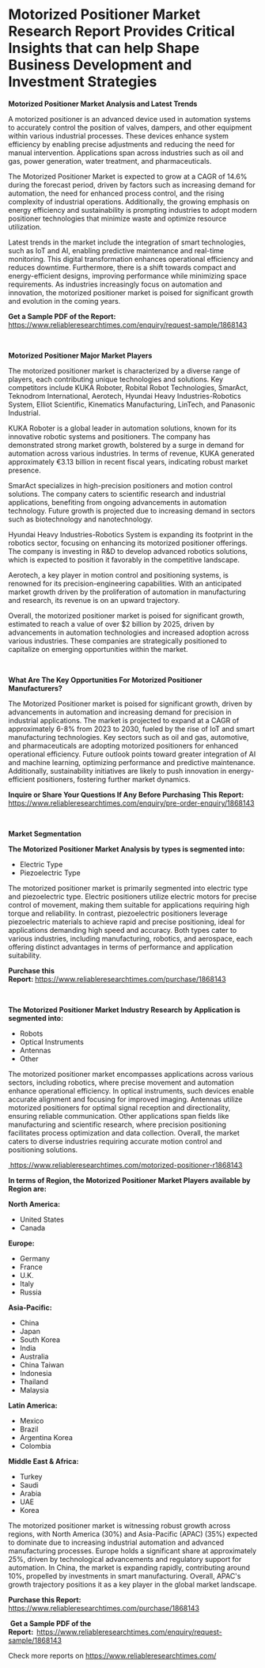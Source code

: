 <p><h1>Motorized Positioner Market Research Report Provides Critical Insights that can help Shape Business Development and Investment Strategies</h1></p><p><strong>Motorized Positioner Market Analysis and Latest Trends</strong></p>
<p><p>A motorized positioner is an advanced device used in automation systems to accurately control the position of valves, dampers, and other equipment within various industrial processes. These devices enhance system efficiency by enabling precise adjustments and reducing the need for manual intervention. Applications span across industries such as oil and gas, power generation, water treatment, and pharmaceuticals.</p><p>The Motorized Positioner Market is expected to grow at a CAGR of 14.6% during the forecast period, driven by factors such as increasing demand for automation, the need for enhanced process control, and the rising complexity of industrial operations. Additionally, the growing emphasis on energy efficiency and sustainability is prompting industries to adopt modern positioner technologies that minimize waste and optimize resource utilization.</p><p>Latest trends in the market include the integration of smart technologies, such as IoT and AI, enabling predictive maintenance and real-time monitoring. This digital transformation enhances operational efficiency and reduces downtime. Furthermore, there is a shift towards compact and energy-efficient designs, improving performance while minimizing space requirements. As industries increasingly focus on automation and innovation, the motorized positioner market is poised for significant growth and evolution in the coming years.</p></p>
<p><strong>Get a Sample PDF of the Report:&nbsp;</strong> <a href="https://www.reliableresearchtimes.com/enquiry/request-sample/1868143?utm_campaign=3532&utm_medium=2&utm_source=Github&utm_content=ia&utm_term=10042025&utm_id=motorized-positioner">https://www.reliableresearchtimes.com/enquiry/request-sample/1868143</a></p>
<p>&nbsp;</p>
<p><strong>Motorized Positioner Major Market Players</strong></p>
<p><p>The motorized positioner market is characterized by a diverse range of players, each contributing unique technologies and solutions. Key competitors include KUKA Roboter, Robital Robot Technologies, SmarAct, Teknodrom International, Aerotech, Hyundai Heavy Industries-Robotics System, Elliot Scientific, Kinematics Manufacturing, LinTech, and Panasonic Industrial.</p><p>KUKA Roboter is a global leader in automation solutions, known for its innovative robotic systems and positioners. The company has demonstrated strong market growth, bolstered by a surge in demand for automation across various industries. In terms of revenue, KUKA generated approximately €3.13 billion in recent fiscal years, indicating robust market presence.</p><p>SmarAct specializes in high-precision positioners and motion control solutions. The company caters to scientific research and industrial applications, benefiting from ongoing advancements in automation technology. Future growth is projected due to increasing demand in sectors such as biotechnology and nanotechnology.</p><p>Hyundai Heavy Industries-Robotics System is expanding its footprint in the robotics sector, focusing on enhancing its motorized positioner offerings. The company is investing in R&D to develop advanced robotics solutions, which is expected to position it favorably in the competitive landscape. </p><p>Aerotech, a key player in motion control and positioning systems, is renowned for its precision-engineering capabilities. With an anticipated market growth driven by the proliferation of automation in manufacturing and research, its revenue is on an upward trajectory.</p><p>Overall, the motorized positioner market is poised for significant growth, estimated to reach a value of over $2 billion by 2025, driven by advancements in automation technologies and increased adoption across various industries. These companies are strategically positioned to capitalize on emerging opportunities within the market.</p></p>
<p>&nbsp;</p>
<p><strong>What Are The Key Opportunities For Motorized Positioner Manufacturers?</strong></p>
<p><p>The Motorized Positioner market is poised for significant growth, driven by advancements in automation and increasing demand for precision in industrial applications. The market is projected to expand at a CAGR of approximately 6-8% from 2023 to 2030, fueled by the rise of IoT and smart manufacturing technologies. Key sectors such as oil and gas, automotive, and pharmaceuticals are adopting motorized positioners for enhanced operational efficiency. Future outlook points toward greater integration of AI and machine learning, optimizing performance and predictive maintenance. Additionally, sustainability initiatives are likely to push innovation in energy-efficient positioners, fostering further market dynamics.</p></p>
<p><strong>Inquire or Share Your Questions If Any Before Purchasing This Report:</strong> <a href="https://www.reliableresearchtimes.com/enquiry/pre-order-enquiry/1868143?utm_campaign=3532&utm_medium=2&utm_source=Github&utm_content=ia&utm_term=10042025&utm_id=motorized-positioner">https://www.reliableresearchtimes.com/enquiry/pre-order-enquiry/1868143</a></p>
<p>&nbsp;</p>
<p><strong>Market Segmentation</strong></p>
<p><strong>The Motorized Positioner Market Analysis by types is segmented into:</strong></p>
<p><ul><li>Electric Type</li><li>Piezoelectric Type</li></ul></p>
<p><p>The motorized positioner market is primarily segmented into electric type and piezoelectric type. Electric positioners utilize electric motors for precise control of movement, making them suitable for applications requiring high torque and reliability. In contrast, piezoelectric positioners leverage piezoelectric materials to achieve rapid and precise positioning, ideal for applications demanding high speed and accuracy. Both types cater to various industries, including manufacturing, robotics, and aerospace, each offering distinct advantages in terms of performance and application suitability.</p></p>
<p><strong>Purchase this Report:&nbsp;</strong><a href="https://www.reliableresearchtimes.com/purchase/1868143?utm_campaign=3532&utm_medium=2&utm_source=Github&utm_content=ia&utm_term=10042025&utm_id=motorized-positioner">https://www.reliableresearchtimes.com/purchase/1868143</a></p>
<p>&nbsp;</p>
<p><strong>The Motorized Positioner Market Industry Research by Application is segmented into:</strong></p>
<p><ul><li>Robots</li><li>Optical Instruments</li><li>Antennas</li><li>Other</li></ul></p>
<p><p>The motorized positioner market encompasses applications across various sectors, including robotics, where precise movement and automation enhance operational efficiency. In optical instruments, such devices enable accurate alignment and focusing for improved imaging. Antennas utilize motorized positioners for optimal signal reception and directionality, ensuring reliable communication. Other applications span fields like manufacturing and scientific research, where precision positioning facilitates process optimization and data collection. Overall, the market caters to diverse industries requiring accurate motion control and positioning solutions.</p></p>
<p><a href="https://www.reliableresearchtimes.com/motorized-positioner-r1868143?utm_campaign=3532&utm_medium=2&utm_source=Github&utm_content=ia&utm_term=10042025&utm_id=motorized-positioner">&nbsp;https://www.reliableresearchtimes.com/motorized-positioner-r1868143</a></p>
<p><strong>In terms of Region, the Motorized Positioner Market Players available by Region are:</strong></p>
<p>
    <p> <strong> North America: </strong>
        <ul>
            <li>United States</li>
            <li>Canada</li>
        </ul>
        </p> 
    <p> <strong> Europe: </strong>
        <ul>
            <li>Germany</li>
            <li>France</li>
            <li>U.K.</li>
            <li>Italy</li>
            <li>Russia</li>
        </ul>
        </p> 
    <p> <strong> Asia-Pacific: </strong>
        <ul>
            <li>China</li>
            <li>Japan</li>
            <li>South Korea</li>
            <li>India</li>
            <li>Australia</li>
            <li>China Taiwan</li>
            <li>Indonesia</li>
            <li>Thailand</li>
            <li>Malaysia</li>
        </ul>
        </p> 
    <p> <strong> Latin America: </strong>
        <ul>
            <li>Mexico</li>
            <li>Brazil</li>
            <li>Argentina Korea</li>
            <li>Colombia</li>
        </ul>
        </p> 
    <p> <strong> Middle East & Africa: </strong>
        <ul>
            <li>Turkey</li>
            <li>Saudi</li>
            <li>Arabia</li>
            <li>UAE</li>
            <li>Korea</li>
        </ul>
    </p>
    </p>
<p><p>The motorized positioner market is witnessing robust growth across regions, with North America (30%) and Asia-Pacific (APAC) (35%) expected to dominate due to increasing industrial automation and advanced manufacturing processes. Europe holds a significant share at approximately 25%, driven by technological advancements and regulatory support for automation. In China, the market is expanding rapidly, contributing around 10%, propelled by investments in smart manufacturing. Overall, APAC's growth trajectory positions it as a key player in the global market landscape.</p></p>
<p><strong>Purchase this Report: </strong><a href="https://www.reliableresearchtimes.com/purchase/1868143?utm_campaign=3532&utm_medium=2&utm_source=Github&utm_content=ia&utm_term=10042025&utm_id=motorized-positioner">https://www.reliableresearchtimes.com/purchase/1868143</a></p>
<p>&nbsp;<strong>Get a Sample PDF of the Report:&nbsp;&nbsp;</strong><a href="https://www.reliableresearchtimes.com/enquiry/request-sample/1868143?utm_campaign=3532&utm_medium=2&utm_source=Github&utm_content=ia&utm_term=10042025&utm_id=motorized-positioner">https://www.reliableresearchtimes.com/enquiry/request-sample/1868143</a></p>
<p><strong></strong></p>
<p>Check more reports on <a href="https://www.reliableresearchtimes.com/?utm_campaign=3532&utm_medium=2&utm_source=Github&utm_content=ia&utm_term=10042025&utm_id=motorized-positioner">https://www.reliableresearchtimes.com/</a></p>